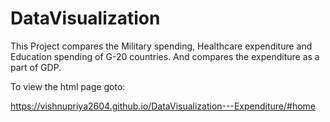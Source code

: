 # DataVisualization
This Project compares the Military spending, Healthcare expenditure and Education spending of G-20 countries. And compares the expenditure as a part of GDP.

To view the html page goto: 

https://vishnupriya2604.github.io/DataVisualization---Expenditure/#home

